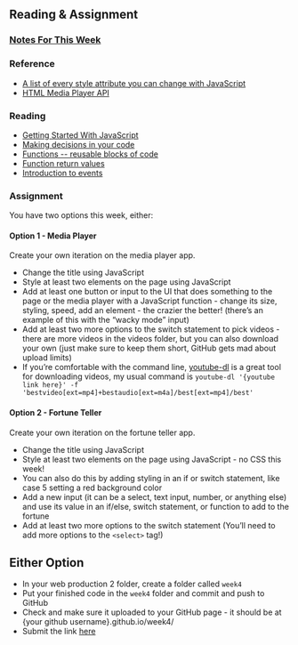 ## Reading & Assignment

### [Notes For This Week](notes.md)
### Reference
- [A list of every style attribute you can change with JavaScript](https://www.w3schools.com/jsref/dom_obj_style.asp)
- [HTML Media Player API](https://developer.mozilla.org/en-US/docs/Web/API/HTMLMediaElement)
### Reading
- [Getting Started With JavaScript](https://developer.mozilla.org/en-US/docs/Learn/Getting_started_with_the_web/JavaScript_basics)
- [Making decisions in your code](https://developer.mozilla.org/en-US/docs/Learn/JavaScript/Building_blocks/conditionals)
- [Functions -- reusable blocks of code](https://developer.mozilla.org/en-US/docs/Learn/JavaScript/Building_blocks/Functions)
- [Function return values](https://developer.mozilla.org/en-US/docs/Learn/JavaScript/Building_blocks/Return_values)
- [Introduction to events](https://developer.mozilla.org/en-US/docs/Learn/JavaScript/Building_blocks/Events)

### Assignment
You have two options this week, either:
#### Option 1 - Media Player
Create your own iteration on the media player app.
- Change the title using JavaScript
- Style at least two elements on the page using JavaScript
- Add at least one button or input to the UI that does something to the page or the media player with a JavaScript function - change its size, styling, speed, add an element - the crazier the better! (there’s an example of this with the “wacky mode” input)
- Add at least two more options to the switch statement to pick videos - there are more videos in the videos folder, but you can also download your own (just make sure to keep them short, GitHub gets mad about upload limits) 
- If you’re comfortable with the command line, [youtube-dl](https://ytdl-org.github.io/youtube-dl/index.html) is a great tool for downloading videos, my usual command is `youtube-dl '{youtube link here}' -f 'bestvideo[ext=mp4]+bestaudio[ext=m4a]/best[ext=mp4]/best'`

#### Option 2 - Fortune Teller

Create your own iteration on the fortune teller app.

- Change the title using JavaScript
- Style at least two elements on the page using JavaScript - no CSS this week!
- You can also do this by adding styling in an if or switch statement, like case 5 setting a red background color
- Add a new input (it can be a select, text input, number, or anything else) and use its value in an if/else, switch statement, or function to add to the fortune
- Add at least two more options to the switch statement (You’ll need to add more options to the `<select>` tag!)

## Either Option

- In your web production 2 folder, create a folder called `week4`
- Put your finished code in the `week4` folder and commit and push to GitHub
- Check and make sure it uploaded to your GitHub page - it should be at {your github username}.github.io/week4/
- Submit the link [here](https://docs.google.com/forms/d/e/1FAIpQLScJ_hzjToD08UX5Py2QP4t8VhiKaIAHZNn6dQVUQbSerfHgrA/viewform?usp=sf_link)

